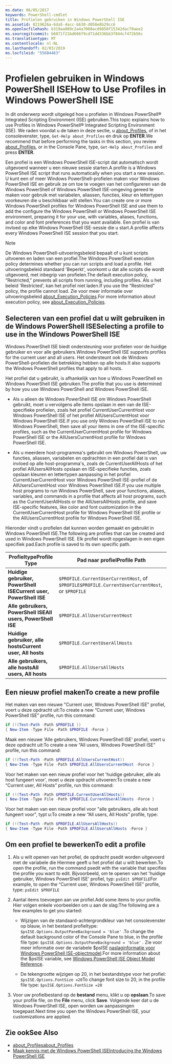```yaml
---
ms.date: 06/05/2017
keywords: PowerShell-cmdlet
title: Profielen gebruiken in Windows PowerShell ISE
ms.assetid: 0219626a-6da5-4acc-b630-d058e8b29cc6
ms.openlocfilehash: b319aa089c2a4a7008acd9850f15342dac70aee2
ms.sourcegitcommit: b6871f21bd666f9cd71dd336bb3f844cf472b56c
ms.translationtype: MT
ms.contentlocale: nl-NL
ms.lasthandoff: 02/03/2019
ms.locfileid: "55684463"
---
```

# <a name="how-to-use-profiles-in-windows-powershell-ise"></a><span data-ttu-id="17709-103">Profielen gebruiken in Windows PowerShell ISE</span><span class="sxs-lookup"><span data-stu-id="17709-103">How to Use Profiles in Windows PowerShell ISE</span></span>

<span data-ttu-id="17709-104">In dit onderwerp wordt uitgelegd hoe u profielen in Windows PowerShell® Integrated Scripting Environment (ISE) gebruiken.</span><span class="sxs-lookup"><span data-stu-id="17709-104">This topic explains how to use Profiles in Windows PowerShell® Integrated Scripting Environment (ISE).</span></span> <span data-ttu-id="17709-105">We raden voordat u de taken in deze sectie, u [about_Profiles](/powershell/module/microsoft.powershell.core/about/about_profiles), of in het consolevenster, type, `Get-Help about_Profiles` en druk op **ENTER**.</span><span class="sxs-lookup"><span data-stu-id="17709-105">We recommend that before performing the tasks in this section, you review [about_Profiles](/powershell/module/microsoft.powershell.core/about/about_profiles), or in the Console Pane, type, `Get-Help about_Profiles` and press **ENTER**.</span></span>

<span data-ttu-id="17709-106">Een profiel is een Windows PowerShell ISE-script dat automatisch wordt uitgevoerd wanneer u een nieuwe sessie starten.</span><span class="sxs-lookup"><span data-stu-id="17709-106">A profile is a Windows PowerShell ISE script that runs automatically when you start a new session.</span></span>  <span data-ttu-id="17709-107">U kunt een of meer Windows PowerShell-profielen maken voor Windows PowerShell ISE en gebruik ze om toe te voegen van het configureren van de Windows PowerShell of Windows PowerShell ISE-omgeving gereed te maken voor gebruik met variabelen, aliassen, functies, kleur en lettertypen voorkeuren die u beschikbaar wilt stellen.</span><span class="sxs-lookup"><span data-stu-id="17709-107">You can create one or more Windows PowerShell profiles for Windows PowerShell ISE and use them to add the configure the Windows PowerShell or Windows PowerShell ISE environment, preparing it for your use, with variables, aliases, functions, and color and font preferences that you want available.</span></span> <span data-ttu-id="17709-108">Een profiel is van invloed op elke Windows PowerShell ISE-sessie die u start.</span><span class="sxs-lookup"><span data-stu-id="17709-108">A profile affects every Windows PowerShell ISE session that you start.</span></span>

> [!NOTE]
> <span data-ttu-id="17709-109">De Windows PowerShell-uitvoeringsbeleid bepaalt of u kunt scripts uitvoeren en laden van een profiel.</span><span class="sxs-lookup"><span data-stu-id="17709-109">The Windows PowerShell execution policy determines whether you can run scripts and load a profile.</span></span> <span data-ttu-id="17709-110">Het uitvoeringsbeleid standaard 'Beperkt', voorkomt u dat alle scripts die wordt uitgevoerd, met inbegrip van profielen.</span><span class="sxs-lookup"><span data-stu-id="17709-110">The default execution policy, “Restricted,” prevents all scripts from running, including profiles.</span></span> <span data-ttu-id="17709-111">Als u het beleid 'Restricted', kan het profiel niet laden.</span><span class="sxs-lookup"><span data-stu-id="17709-111">If you use the “Restricted” policy, the profile cannot load.</span></span> <span data-ttu-id="17709-112">Zie voor meer informatie over uitvoeringsbeleid [about_Execution_Policies](/powershell/module/microsoft.powershell.core/about/about_execution_policies).</span><span class="sxs-lookup"><span data-stu-id="17709-112">For more information about execution policy, see [about_Execution_Policies](/powershell/module/microsoft.powershell.core/about/about_execution_policies).</span></span>

## <a name="selecting-a-profile-to-use-in-the-windows-powershell-ise"></a><span data-ttu-id="17709-113">Selecteren van een profiel dat u wilt gebruiken in de Windows PowerShell ISE</span><span class="sxs-lookup"><span data-stu-id="17709-113">Selecting a profile to use in the Windows PowerShell ISE</span></span>

<span data-ttu-id="17709-114">Windows PowerShell ISE biedt ondersteuning voor profielen voor de huidige gebruiker en voor alle gebruikers.</span><span class="sxs-lookup"><span data-stu-id="17709-114">Windows PowerShell ISE supports profiles for the current user and all users.</span></span> <span data-ttu-id="17709-115">Het ondersteunt ook de Windows PowerShell-profielen die betrekking hebben op alle hosts.</span><span class="sxs-lookup"><span data-stu-id="17709-115">It also supports the Windows PowerShell profiles that apply to all hosts.</span></span>

<span data-ttu-id="17709-116">Het profiel dat u gebruikt, is afhankelijk van hoe u Windows PowerShell en Windows PowerShell ISE gebruiken.</span><span class="sxs-lookup"><span data-stu-id="17709-116">The profile that you use is determined by how you use Windows PowerShell and Windows PowerShell ISE.</span></span>

- <span data-ttu-id="17709-117">Als u alleen de Windows PowerShell ISE om Windows PowerShell gebruikt, moet u vervolgens alle items opslaan in een van de ISE-specifieke profielen, zoals het profiel CurrentUserCurrentHost voor Windows PowerShell ISE of het profiel AllUsersCurrentHost voor Windows PowerShell ISE.</span><span class="sxs-lookup"><span data-stu-id="17709-117">If you use only Windows PowerShell ISE to run Windows PowerShell, then save all your items in one of the ISE-specific profiles, such as the CurrentUserCurrentHost profile for Windows PowerShell ISE or the AllUsersCurrentHost profile for Windows PowerShell ISE.</span></span>

- <span data-ttu-id="17709-118">Als u meerdere host-programma's gebruikt om Windows PowerShell, uw functies, aliassen, variabelen en opdrachten in een profiel dat is van invloed op alle host-programma's, zoals de CurrentUserAllHosts of het profiel AllUsersAllHosts opslaan en ISE-specifieke functies, zoals opslaan kleuren en lettertypen aanpassing in het profiel CurrentUserCurrentHost voor Windows PowerShell ISE-profiel of de AllUsersCurrentHost voor Windows PowerShell ISE.</span><span class="sxs-lookup"><span data-stu-id="17709-118">If you use multiple host programs to run Windows PowerShell, save your functions, aliases, variables, and commands in a profile that affects all host programs, such as the CurrentUserAllHosts or the AllUsersAllHosts profile, and save ISE-specific features, like color and font customization in the CurrentUserCurrentHost profile for Windows PowerShell ISE profile or the AllUsersCurrentHost profile for Windows PowerShell ISE.</span></span>

<span data-ttu-id="17709-119">Hieronder vindt u profielen dat kunnen worden gemaakt en gebruikt in Windows PowerShell ISE.</span><span class="sxs-lookup"><span data-stu-id="17709-119">The following are profiles that can be created and used in Windows PowerShell ISE.</span></span> <span data-ttu-id="17709-120">Elk profiel wordt opgeslagen in een eigen specifiek pad.</span><span class="sxs-lookup"><span data-stu-id="17709-120">Each profile is saved to its own specific path.</span></span>

| <span data-ttu-id="17709-121">Profieltype</span><span class="sxs-lookup"><span data-stu-id="17709-121">Profile Type</span></span> | <span data-ttu-id="17709-122">Pad naar profiel</span><span class="sxs-lookup"><span data-stu-id="17709-122">Profile Path</span></span> |
| --- | --- |
| <span data-ttu-id="17709-123">**Huidige gebruiker, PowerShell ISE**</span><span class="sxs-lookup"><span data-stu-id="17709-123">**Current user, PowerShell ISE**</span></span>| <span data-ttu-id="17709-124">`$PROFILE.CurrentUserCurrentHost`, of `$PROFILE`</span><span class="sxs-lookup"><span data-stu-id="17709-124">`$PROFILE.CurrentUserCurrentHost`, or `$PROFILE`</span></span> |
| <span data-ttu-id="17709-125">**Alle gebruikers, PowerShell ISE**</span><span class="sxs-lookup"><span data-stu-id="17709-125">**All users, PowerShell ISE**</span></span>| `$PROFILE.AllUsersCurrentHost` |
| <span data-ttu-id="17709-126">**Huidige gebruiker, alle hosts**</span><span class="sxs-lookup"><span data-stu-id="17709-126">**Current user, All hosts**</span></span>| `$PROFILE.CurrentUserAllHosts` |
| <span data-ttu-id="17709-127">**Alle gebruikers, alle hosts**</span><span class="sxs-lookup"><span data-stu-id="17709-127">**All users, All hosts**</span></span> | `$PROFILE.AllUsersAllHosts` |

## <a name="to-create-a-new-profile"></a><span data-ttu-id="17709-128">Een nieuw profiel maken</span><span class="sxs-lookup"><span data-stu-id="17709-128">To create a new profile</span></span>

<span data-ttu-id="17709-129">Het maken van een nieuwe "Current user, Windows PowerShell ISE" profiel, voert u deze opdracht uit:</span><span class="sxs-lookup"><span data-stu-id="17709-129">To create a new “Current user, Windows PowerShell ISE” profile, run this command:</span></span>

```powershell
if (!(Test-Path -Path $PROFILE ))
{ New-Item -Type File -Path $PROFILE -Force }
```

<span data-ttu-id="17709-130">Maak een nieuwe 'Alle gebruikers, Windows PowerShell ISE' profiel, voert u deze opdracht uit:</span><span class="sxs-lookup"><span data-stu-id="17709-130">To create a new “All users, Windows PowerShell ISE” profile, run this command:</span></span>

```powershell
if (!(Test-Path -Path $PROFILE.AllUsersCurrentHost))
{ New-Item -Type File -Path $PROFILE.AllUsersCurrentHost -Force }
```

<span data-ttu-id="17709-131">Voor het maken van een nieuw profiel voor het 'huidige gebruiker, alle als host fungeert voor', moet u deze opdracht uitvoeren:</span><span class="sxs-lookup"><span data-stu-id="17709-131">To create a new “Current user, All Hosts” profile, run this command:</span></span>

```powershell
if (!(Test-Path -Path $PROFILE.CurrentUserAllHosts))
{ New-Item -Type File -Path $PROFILE.CurrentUserAllHosts -Force }
```

<span data-ttu-id="17709-132">Voor het maken van een nieuw profiel voor "alle gebruikers, alle als host fungeert voor", typt u:</span><span class="sxs-lookup"><span data-stu-id="17709-132">To create a new “All users, All Hosts” profile, type:</span></span>

```powershell
if (!(Test-Path -Path $PROFILE.AllUsersAllHosts))
{ New-Item -Type File -Path $PROFILE.AllUsersAllHosts -Force }
```

## <a name="to-edit-a-profile"></a><span data-ttu-id="17709-133">Om een profiel te bewerken</span><span class="sxs-lookup"><span data-stu-id="17709-133">To edit a profile</span></span>

1. <span data-ttu-id="17709-134">Als u wilt openen van het profiel, de opdracht psedit worden uitgevoerd met de variabele die Hiermee geeft u het profiel dat u wilt bewerken.</span><span class="sxs-lookup"><span data-stu-id="17709-134">To open the profile, run the command psedit with the variable that specifies the profile you want to edit.</span></span> <span data-ttu-id="17709-135">Bijvoorbeeld, om te openen van het 'huidige gebruiker, Windows PowerShell ISE' profiel, typ: `psEdit $PROFILE`</span><span class="sxs-lookup"><span data-stu-id="17709-135">For example, to open the “Current user, Windows PowerShell ISE” profile, type: `psEdit $PROFILE`</span></span>

2. <span data-ttu-id="17709-136">Aantal items toevoegen aan uw profiel.</span><span class="sxs-lookup"><span data-stu-id="17709-136">Add some items to your profile.</span></span> <span data-ttu-id="17709-137">Hier volgen enkele voorbeelden om u aan de slag:</span><span class="sxs-lookup"><span data-stu-id="17709-137">The following are a few examples to get you started:</span></span>

   - <span data-ttu-id="17709-138">Wijzigen van de standaard-achtergrondkleur van het consolevenster op blauw, in het bestand profieltype: `$psISE.Options.OutputPaneBackground = 'blue'` .</span><span class="sxs-lookup"><span data-stu-id="17709-138">To change the default background color of the Console Pane to blue, in the profile file type: `$psISE.Options.OutputPaneBackground = 'blue'` .</span></span> <span data-ttu-id="17709-139">Zie voor meer informatie over de variabele $psISE [naslaginformatie voor Windows PowerShell ISE-objectmodel](object-model/The-ISE-Object-Model-Hierarchy.md).</span><span class="sxs-lookup"><span data-stu-id="17709-139">For more information about the $psISE variable, see [Windows PowerShell ISE Object Model Reference](object-model/The-ISE-Object-Model-Hierarchy.md).</span></span>

   - <span data-ttu-id="17709-140">De tekengrootte wijzigen op 20, in het bestandstype voor het profiel: `$psISE.Options.FontSize =20`</span><span class="sxs-lookup"><span data-stu-id="17709-140">To change font size to 20, in the profile file type: `$psISE.Options.FontSize =20`</span></span>

3. <span data-ttu-id="17709-141">Voor uw profielbestand op de **bestand** menu, klikt u op **opslaan**.</span><span class="sxs-lookup"><span data-stu-id="17709-141">To save your profile file, on the **File** menu, click **Save**.</span></span> <span data-ttu-id="17709-142">Volgende keer dat u de Windows PowerShell ISE, open worden uw aanpassingen toegepast.</span><span class="sxs-lookup"><span data-stu-id="17709-142">Next time you open the Windows PowerShell ISE, your customizations are applied.</span></span>

## <a name="see-also"></a><span data-ttu-id="17709-143">Zie ook</span><span class="sxs-lookup"><span data-stu-id="17709-143">See Also</span></span>

- [<span data-ttu-id="17709-144">about_Profiles</span><span class="sxs-lookup"><span data-stu-id="17709-144">about_Profiles</span></span>](/powershell/module/microsoft.powershell.core/about/about_profiles)
- [<span data-ttu-id="17709-145">Maak kennis met de Windows PowerShell ISE</span><span class="sxs-lookup"><span data-stu-id="17709-145">Introducing the Windows PowerShell ISE</span></span>](Introducing-the-Windows-PowerShell-ISE.md)